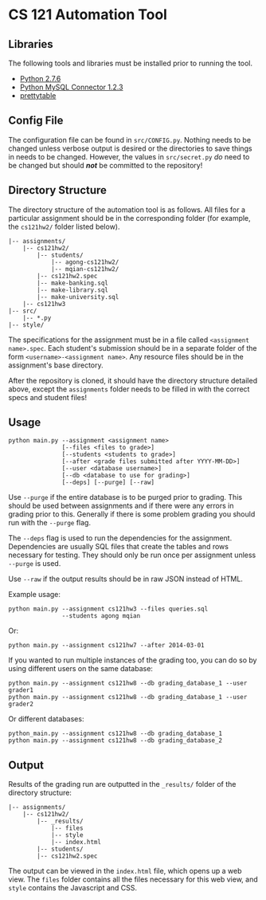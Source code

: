 CS 121 Automation Tool
======================

Libraries
---------
The following tools and libraries must be installed prior to running the tool.
* [Python 2.7.6](https://www.python.org/download/)
* [Python MySQL Connector 1.2.3](http://dev.mysql.com/downloads/connector/python/)
* [prettytable](https://code.google.com/p/prettytable/)


Config File
-----------
The configuration file can be found in `src/CONFIG.py`. Nothing needs to be
changed unless verbose output is desired or the directories to save things
in needs to be changed. However, the values in `src/secret.py` _do_ need
to be changed but should _**not**_ be committed to the repository!


Directory Structure
-------------------
The directory structure of the automation tool is as follows. All files for a
particular assignment should be in the corresponding folder (for example, the
`cs121hw2/` folder listed below).

    |-- assignments/
        |-- cs121hw2/
            |-- students/
                |-- agong-cs121hw2/
                |-- mqian-cs121hw2/
            |-- cs121hw2.spec
            |-- make-banking.sql
            |-- make-library.sql
            |-- make-university.sql
        |-- cs121hw3
    |-- src/
        |-- *.py
    |-- style/

The specifications for the assignment must be in a file called
`<assignment name>.spec`. Each student's submission should be in a separate
folder of the form `<username>-<assignment name>`. Any resource files should
be in the assignment's base directory.

After the repository is cloned, it should have the directory structure
detailed above, except the `assignments` folder needs to be filled in with
the correct specs and student files!

Usage
-----

    python main.py --assignment <assignment name>
                   [--files <files to grade>]
                   [--students <students to grade>]
                   [--after <grade files submitted after YYYY-MM-DD>]
                   [--user <database username>]
                   [--db <database to use for grading>]
                   [--deps] [--purge] [--raw]

Use `--purge` if the entire database is to be purged prior to grading. This
should be used between assignments and if there were any errors in grading
prior to this. Generally if there is some problem grading you should run
with the `--purge` flag.

The `--deps` flag is used to run the dependencies for the assignment.
Dependencies are usually SQL files that create the tables and rows necessary
for testing. They should only be run once per assignment unless `--purge` is
used.

Use `--raw` if the output results should be in raw JSON instead of HTML.

Example usage:

    python main.py --assignment cs121hw3 --files queries.sql
                   --students agong mqian

Or:

    python main.py --assignment cs121hw7 --after 2014-03-01

If you wanted to run multiple instances of the grading too, you can do so
by using different users on the same database:

    python main.py --assignment cs121hw8 --db grading_database_1 --user grader1
    python main.py --assignment cs121hw8 --db grading_database_1 --user grader2

Or different databases:

    python_main.py --assignment cs121hw8 --db grading_database_1
    python main.py --assignment cs121hw8 --db grading_database_2

Output
------
Results of the grading run are outputted in the `_results/` folder of the
directory structure:

    |-- assignments/
        |-- cs121hw2/
            |-- _results/
                |-- files
                |-- style
                |-- index.html
            |-- students/
            |-- cs121hw2.spec

The output can be viewed in the `index.html` file, which opens up a web view.
The `files` folder contains all the files necessary for this web view, and
`style` contains the Javascript and CSS.
